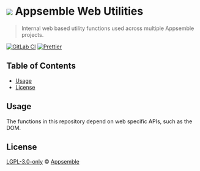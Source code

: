 # ![](https://gitlab.com/appsemble/appsemble/-/raw/0.26.0/config/assets/logo.svg) Appsemble Web Utilities

> Internal web based utility functions used across multiple Appsemble projects.

[![GitLab CI](https://gitlab.com/appsemble/appsemble/badges/0.26.0/pipeline.svg)](https://gitlab.com/appsemble/appsemble/-/releases/0.26.0)
[![Prettier](https://img.shields.io/badge/code_style-prettier-ff69b4.svg)](https://prettier.io)

## Table of Contents

- [Usage](#usage)
- [License](#license)

## Usage

The functions in this repository depend on web specific APIs, such as the DOM.

## License

[LGPL-3.0-only](https://gitlab.com/appsemble/appsemble/-/blob/0.26.0/LICENSE.md) ©
[Appsemble](https://appsemble.com)
